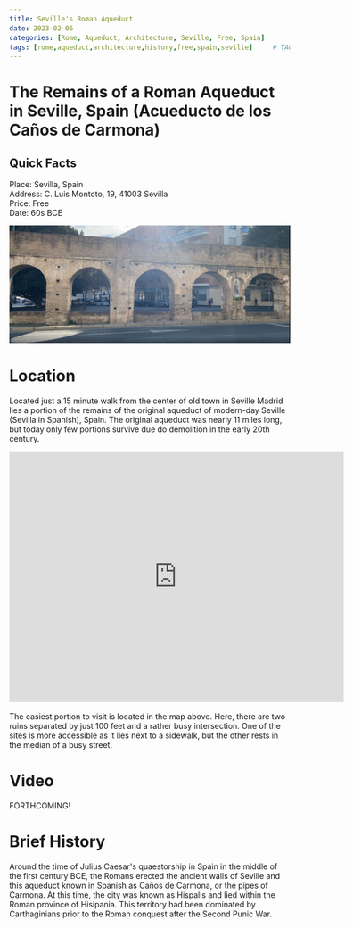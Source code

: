 ```yaml
---
title: Seville's Roman Aqueduct
date: 2023-02-06
categories: [Rome, Aqueduct, Architecture, Seville, Free, Spain]
tags: [rome,aqueduct,architecture,history,free,spain,seville]     # TAG names should always be lowercase
---
```


# The Remains of a Roman Aqueduct in Seville, Spain (Acueducto de los Caños de Carmona)

## Quick Facts
Place: Sevilla, Spain<br>
Address: C. Luis Montoto, 19, 41003 Sevilla<br>
Price: Free<br>
Date: 60s BCE

![img-description](/assets/img/seville/aqueduct1.JPG)

# Location

Located just a 15 minute walk from the center of old town in Seville Madrid lies a portion of the remains of the original aqueduct of modern-day Seville (Sevilla in Spanish), Spain. The original aqueduct was nearly 11 miles long, but today only few portions survive due do demolition in the early 20th century.

<center>
<iframe src="https://www.google.com/maps/embed?pb=!1m18!1m12!1m3!1d3170.0912503095888!2d-5.983508683580432!3d37.38767424210675!2m3!1f0!2f0!3f0!3m2!1i1024!2i768!4f13.1!3m3!1m2!1s0x0%3A0x2e4752672b2b0ebc!2sAcueducto%20de%20los%20Ca%C3%B1os%20de%20Carmona!5e0!3m2!1sen!2ses!4v1675710698491!5m2!1sen!2ses" width="600" height="450" style="border:0;" allowfullscreen="" loading="lazy" referrerpolicy="no-referrer-when-downgrade"></iframe>
</center>

The easiest portion to visit is located in the map above. Here, there are two ruins separated by just 100 feet and a rather busy intersection. One of the sites is more accessible as it lies next to a sidewalk, but the other rests in the median of a busy street.

# Video

FORTHCOMING!

# Brief History

Around the time of Julius Caesar's quaestorship in Spain in the middle of the first century BCE, the Romans erected the ancient walls of Seville and this aqueduct known in Spanish as Caños de Carmona, or the pipes of Carmona. At this time, the city was known as Hispalis and lied within the Roman province of Hisipania. This territory had been dominated by Carthaginians prior to the Roman conquest after the Second Punic War.
